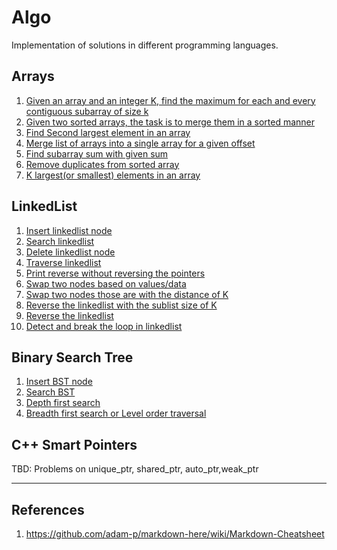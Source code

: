 # Algo
Implementation of solutions in different programming languages.



## Arrays
1. [Given an array and an integer K, find the maximum for each and every contiguous subarray of size k](https://github.com/nvragav/algo/blob/main/C%2B%2B/arrays.cpp#L11)
2. [Given two sorted arrays, the task is to merge them in a sorted manner](https://github.com/nvragav/algo/blob/main/C%2B%2B/arrays.cpp#L43)
3. [Find Second largest element in an array](https://github.com/nvragav/algo/blob/b42addbdfbd6b1e6038dedb1f44b7165af5877d9/C%2B%2B/arrays.cpp#L90)
4. [Merge list of arrays into a single array for a given offset](https://github.com/nvragav/algo/blob/main/C%2B%2B/arrays.cpp#L89)
5. [Find subarray sum with given sum](https://github.com/nvragav/algo/blob/main/C%2B%2B/arrays.cpp#L161)
6. [Remove duplicates from sorted array](https://github.com/nvragav/algo/blob/main/C%2B%2B/arrays.cpp#L200)
7. [K largest(or smallest) elements in an array](https://github.com/nvragav/algo/blob/main/C%2B%2B/arrays.cpp#L242)

## LinkedList
1. [Insert linkedlist node](https://github.com/nvragav/algo/blob/main/C%2B%2B/linkedlist.cpp#L34)
2. [Search linkedlist](https://github.com/nvragav/algo/blob/main/C%2B%2B/linkedlist.cpp#L48)
3. [Delete linkedlist node](https://github.com/nvragav/algo/blob/main/C%2B%2B/linkedlist.cpp#L64)
4. [Traverse linkedlist](https://github.com/nvragav/algo/blob/main/C%2B%2B/linkedlist.cpp#L98)
5. [Print reverse without reversing the pointers](https://github.com/nvragav/algo/blob/main/C%2B%2B/linkedlist.cpp#L139)
6. [Swap two nodes based on values/data](https://github.com/nvragav/algo/blob/main/C%2B%2B/linkedlist.cpp#L150)
7. [Swap two nodes those are with the distance of K](https://github.com/nvragav/algo/blob/main/C%2B%2B/linkedlist.cpp#L204)
8. [Reverse the linkedlist with the sublist size of K](https://github.com/nvragav/algo/blob/main/C%2B%2B/linkedlist.cpp#L242)
9. [Reverse the linkedlist](https://github.com/nvragav/algo/blob/main/C%2B%2B/linkedlist.cpp#L265)
10. [Detect and break the loop in linkedlist](https://github.com/nvragav/algo/blob/main/C%2B%2B/linkedlist.cpp#L299)
  
## Binary Search Tree
1. [Insert BST node](https://github.com/nvragav/algo/blob/main/C%2B%2B/bst.cpp#L30) 
2. [Search BST](https://github.com/nvragav/algo/blob/main/C%2B%2B/bst.cpp#L89)
3. [Depth first search](https://github.com/nvragav/algo/blob/main/C%2B%2B/bst.cpp#L56)
4. [Breadth first search or Level order traversal](https://github.com/nvragav/algo/blob/main/C%2B%2B/bst.cpp#L68)

## C++ Smart Pointers
TBD: 
Problems on unique_ptr, shared_ptr, auto_ptr,weak_ptr

***
## References
1. https://github.com/adam-p/markdown-here/wiki/Markdown-Cheatsheet

